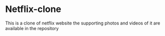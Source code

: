 # Netflix-clone
This is a clone of netflix website the supporting photos and videos of it are available in the repository
